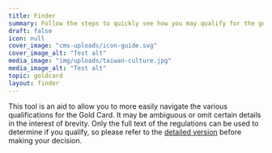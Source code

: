 ```yaml
---
title: Finder
summary: Follow the steps to quickly see how you may qualify for the gold card.
draft: false
icon: null
cover_image: "cms-uploads/icon-guide.svg"
cover_image_alt: "Test alt"
media_image: "img/uploads/taiwan-culture.jpg"
media_image_alt: "Test alt"
topic: goldcard
layout: finder
---
```


This tool is an aid to allow you to more easily navigate the various qualifications for the Gold Card.
It may be ambiguous or omit certain details in the interest of brevity.
Only the full text of the regulations can be used to determine if you qualify, so please refer to the [detailed version](/en/qualification/) before making your decision.
